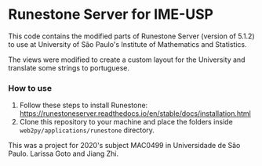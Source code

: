 # Runestone Server for IME-USP

This code contains the modified parts of Runestone Server (version of 5.1.2) to use at University of São Paulo's Institute of Mathematics and Statistics.

The views were modified to create a custom layout for the University and translate some strings to portuguese. 

### How to use
1. Follow these steps to install Runestone: https://runestoneserver.readthedocs.io/en/stable/docs/installation.html
2. Clone this repository to your machine and place the folders inside `web2py/applications/runestone` directory.

This was a project for 2020's subject MAC0499 in Universidade de São Paulo. Larissa Goto and Jiang Zhi.
